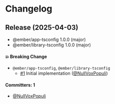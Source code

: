 # Changelog

## Release (2025-04-03)

* @ember/app-tsconfig 1.0.0 (major)
* @ember/library-tsconfig 1.0.0 (major)

#### :boom: Breaking Change
* `@ember/app-tsconfig`, `@ember/library-tsconfig`
  * [#1](https://github.com/ember-cli/tsconfigs/pull/1) Initial implementation ([@NullVoxPopuli](https://github.com/NullVoxPopuli))

#### Committers: 1
- [@NullVoxPopuli](https://github.com/NullVoxPopuli)
